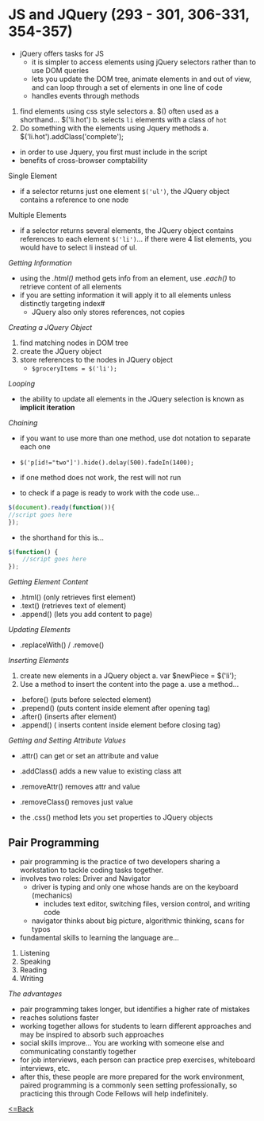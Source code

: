 # JS and JQuery (293 - 301, 306-331, 354-357)
- jQuery offers tasks for JS
    - it is simpler to access elements using jQuery selectors rather than to use DOM queries
    - lets you update the DOM tree, animate elements in and out of view, and can loop through a set of elements in one line of code
    - handles events through methods 
1. find elements using css style selectors
    a. $() often used as a shorthand... $('li.hot')
    b. selects `li` elements with a class of `hot`
2. Do something with the elements using Jquery methods
    a. $('li.hot').addClass('complete');
- in order to use Jquery, you first must include in the script
- benefits of cross-browser comptability

Single Element
- if a selector returns just one element `$('ul')`, the JQuery object contains a reference to one node

Multiple Elements
- if a selector returns several elements, the JQuery object contains references to each element `$('li')`... if there were 4 list elements, you would have to select li instead of ul.

*Getting Information*
- using the *.html()* method gets info from an element, use *.each()* to retrieve content of all elements
- if you are setting information it will apply it to all elements unless distinctly targeting index#
    - JQuery also only stores references, not copies

*Creating a JQuery Object*
1. find matching nodes in DOM tree
2. create the JQuery object
3. store references to the nodes in JQuery object
    - `$groceryItems = $('li');`

*Looping*
- the ability to update all elements in the JQuery selection is known as **implicit iteration**

*Chaining*
- if you want to use more than one method, use dot notation to separate each one
- `$('p[id!="two"]').hide().delay(500).fadeIn(1400);`
- if one method does not work, the rest will not run

- to check if a page is ready to work with the code use...
```js
$(document).ready(function()){
//script goes here
});
```
- the shorthand for this is...
```js
$(function() {
    //script goes here
});
```
*Getting Element Content*
- .html() (only retrieves first element)
- .text() (retrieves text of element)
- .append() (lets you add content to page)

*Updating Elements*
- .replaceWith() / .remove()

*Inserting Elements*
1. create new elements in a JQuery object
    a. var $newPiece = $('li');
2. Use a method to insert the content into the page
    a. use a method...
- .before() (puts before selected element)
- .prepend() (puts content inside element after opening tag)
- .after() (inserts after element)
- .append() ( inserts content inside element before closing tag)

*Getting and Setting Attribute Values*
- .attr() can get or set an attribute and value
- .addClass() adds a new value to existing class att
- .removeAttr() removes attr and value
- .removeClass() removes just value

- the .css() method lets you set properties to JQuery objects

## Pair Programming
- pair programming is the practice of two developers sharing a workstation to tackle coding tasks together.
- involves two roles: Driver and Navigator
    - driver is typing and only one whose hands are on the keyboard (mechanics)
        - includes text editor, switching files, version control, and writing code
    - navigator thinks about big picture, algorithmic thinking, scans for typos
- fundamental skills to learning the language are...
1. Listening
2. Speaking
3. Reading
4. Writing

*The advantages*
- pair programming takes longer, but identifies a higher rate of mistakes
- reaches solutions faster
- working together allows for students to learn different approaches and may be inspired to absorb such approaches
- social skills improve... You are working with someone else and communicating constantly together
- for job interviews, each person can practice prep exercises, whiteboard interviews, etc.
- after this, these people are more prepared for the work environment, paired programming is a commonly seen setting professionally, so practicing this through Code Fellows will help indefinitely.

[<=Back](README.md)